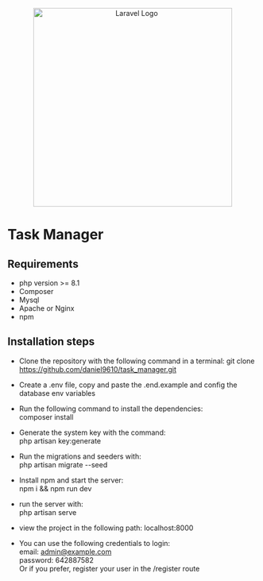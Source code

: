<p align="center"><a href="https://laravel.com" target="_blank"><img src="https://raw.githubusercontent.com/laravel/art/master/logo-lockup/5%20SVG/2%20CMYK/1%20Full%20Color/laravel-logolockup-cmyk-red.svg" width="400" alt="Laravel Logo"></a></p>

# Task Manager
## Requirements
- php version >= 8.1
- Composer
- Mysql
- Apache or Nginx
- npm

## Installation steps
- Clone the repository with the following command in a terminal:
git clone https://github.com/daniel9610/task_manager.git

- Create a .env file, copy and paste the .end.example and config the database env variables

- Run the following command to install the dependencies:
<br>composer install

- Generate the system key with the command:
<br>php artisan key:generate

- Run the migrations and seeders with:
<br>php artisan migrate --seed

- Install npm and start the server:
<br>npm i && npm run dev

- run the server with: 
<br>php artisan serve

- view the project in the following path: localhost:8000

- You can use the following credentials to login:
<br>email: admin@example.com
<br>password: 642887582
<br>Or if you prefer, register your user in the /register route


 